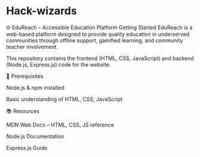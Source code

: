 # Hack-wizards
🌐 EduReach – Accessible Education Platform
Getting Started
EduReach is a web-based platform designed to provide quality education in underserved communities through offline support, gamified learning, and community teacher involvement.

This repository contains the frontend (HTML, CSS, JavaScript) and backend (Node.js, Express.js) code for the website.



🔧 Prerequisites

Node.js & npm installed

Basic understanding of HTML, CSS, JavaScript



📚 Resources

MDN Web Docs – HTML, CSS, JS reference

Node.js Documentation

Express.js Guide
